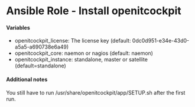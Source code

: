 # Ansible Role - Install openitcockpit

#### Variables

* openitcockpit_license: The license key (default: 0dc0d951-e34e-43d0-a5a5-a690738e6a49)
* openitcockpit_core: naemon or nagios (default: naemon)
* openitcockpit_instance: standalone, master or satellite (default=standalone)

#### Additional notes

You still have to run /usr/share/openitcockpit/app/SETUP.sh after the first run.
